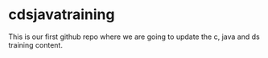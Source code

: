 # cdsjavatraining
This is our first github repo where we are going to update the c, java and ds training content.